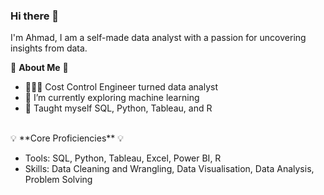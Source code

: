 ### Hi there 👋

I'm Ahmad, I am a self-made data analyst with a passion for uncovering insights from data.


🤝 **About Me** 🤝

- 👩🏻‍💻 Cost Control Engineer turned data analyst
- 🌱 I’m currently exploring machine learning
- 📝 Taught myself SQL, Python, Tableau, and R

<br/>
💡 **Core Proficiencies** 💡

* Tools: SQL, Python, Tableau, Excel, Power BI, R
* Skills: Data Cleaning and Wrangling, Data Visualisation, Data Analysis, Problem Solving
